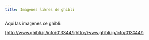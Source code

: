 ```yaml
---
title: Imagenes libres de ghibli
---
```


Aqui las imagenes de ghibli:

[http://www.ghibli.jp/info/013344/](http://www.ghibli.jp/info/013344/)
